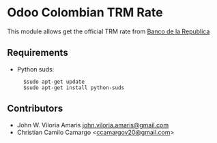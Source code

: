 # Odoo Colombian TRM Rate

This module allows get the official TRM rate from [Banco de la Republica](http://banrep.gov.co/trm)


## Requirements

* Python suds: 

		$sudo apt-get update
		$sudo apt-get install python-suds


## Contributors

* John W. Viloria Amaris <john.viloria.amaris@gmail.com>
* Christian Camilo Camargo <ccamargov20@gmail.com﻿>
